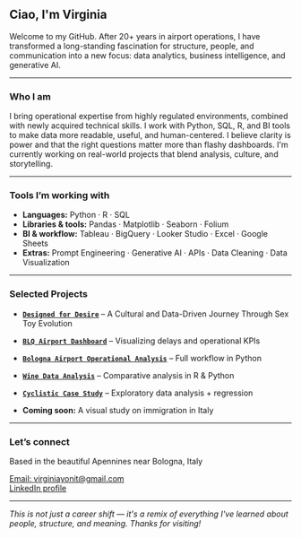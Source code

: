 ## Ciao, I'm Virginia

Welcome to my GitHub. After 20+ years in airport operations, I have transformed a long-standing fascination for structure, people, and communication into a new focus: data analytics, business intelligence, and generative AI.

---

### Who I am

I bring operational expertise from highly regulated environments, combined with newly acquired technical skills.
I work with Python, SQL, R, and BI tools to make data more readable, useful, and human-centered.
I believe clarity is power and that the right questions matter more than flashy dashboards.
I'm currently working on real-world projects that blend analysis, culture, and storytelling.

---

### Tools I’m working with

- **Languages:** Python · R · SQL  
- **Libraries & tools:** Pandas · Matplotlib · Seaborn · Folium  
- **BI & workflow:** Tableau · BigQuery · Looker Studio · Excel · Google Sheets  
- **Extras:** Prompt Engineering · Generative AI · APIs · Data Cleaning · Data Visualization

---

### Selected Projects

- **[`Designed for Desire`](https://github.com/VirginiaYonit/Designed-for-Desire)** – A Cultural and Data-Driven Journey Through Sex Toy Evolution 
- **[`BLQ Airport Dashboard`](https://github.com/VirginiaYonit/BLQ-Dashboard)** – Visualizing delays and operational KPIs  
- **[`Bologna Airport Operational Analysis`](https://github.com/VirginiaYonit/Bologna_Airport_Operational_Analysis)** – Full workflow in Python  
- **[`Wine Data Analysis`](https://github.com/VirginiaYonit/wine_data_analysis)** – Comparative analysis in R & Python  
- **[`Cyclistic Case Study`](https://github.com/VirginiaYonit/Cylistic-Case-Study)** – Exploratory data analysis + regression 
 
- **Coming soon:** A visual study on immigration in Italy

---

### Let’s connect

Based in the beautiful Apennines near Bologna, Italy

[Email: virginiayonit@gmail.com](mailto:virginiayonit@gmail.com)  
[LinkedIn profile](https://www.linkedin.com/in/virginia-levy-abulafia)

---

*This is not just a career shift — it's a remix of everything I've learned about people, structure, and meaning. Thanks for visiting!*



